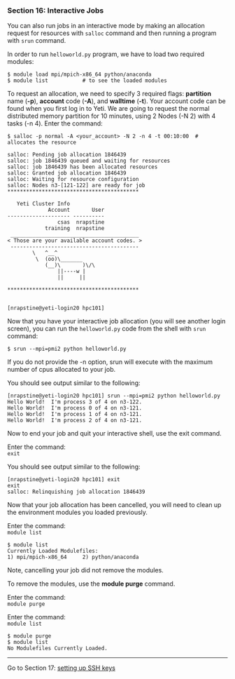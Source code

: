### Section 16: Interactive Jobs

You can also run jobs in an interactive mode by making an allocation request for resources with `salloc` command and then running a program with `srun` command.

In order to run `helloworld.py` program, we have to load two required modules: 

```
$ module load mpi/mpich-x86_64 python/anaconda
$ module list			# to see the loaded modules
```

To request an allocation, we need to specify 3 required flags: **partition** name (**-p**), **account** code (**-A**), and **walltime** (**-t**).  Your account code can be found when you first log in to Yeti.  We are going to request the normal distributed memory partition for 10 minutes, using 2 Nodes (-N 2) with 4 tasks (-n 4).  Enter the command:

```
$ salloc -p normal -A <your_account> -N 2 -n 4 -t 00:10:00  # allocates the resource

salloc: Pending job allocation 1846439
salloc: job 1846439 queued and waiting for resources
salloc: job 1846439 has been allocated resources
salloc: Granted job allocation 1846439
salloc: Waiting for resource configuration
salloc: Nodes n3-[121-122] are ready for job
******************************************

   Yeti Cluster Info
             Account       User 
-------------------- ---------- 
                csas  nrapstine 
            training  nrapstine 
 _________________________________________ 
< Those are your available account codes. >
 ----------------------------------------- 
        \   ^__^
         \  (oo)\_______
            (__)\       )\/\
                ||----w |
                ||     ||

******************************************


[nrapstine@yeti-login20 hpc101] 
```

Now that you have your interactive job allocation (you will see another login screen), you can run the `helloworld.py` code from the shell with `srun  `command:

```
$ srun --mpi=pmi2 python helloworld.py
```

If you do not provide the -n option, srun will execute with the maximum number of cpus allocated to your job.

 You should see output similar to the following:

```
[nrapstine@yeti-login20 hpc101] srun --mpi=pmi2 python helloworld.py 
Hello World!  I'm process 3 of 4 on n3-122.
Hello World!  I'm process 0 of 4 on n3-121.
Hello World!  I'm process 1 of 4 on n3-121.
Hello World!  I'm process 2 of 4 on n3-121.
```

Now to end your job and quit your interactive shell, use the exit command.

 Enter the command:  
 `exit`

 You should see output similar to the following:

```
[nrapstine@yeti-login20 hpc101] exit
exit
salloc: Relinquishing job allocation 1846439
```

Now that your job allocation has been cancelled, you will need to clean up the environment modules you loaded previously. 

Enter the command:  
`module list`

```
$ module list
Currently Loaded Modulefiles:
1) mpi/mpich-x86_64 	2) python/anaconda
```

Note, cancelling your job did not remove the modules.

To remove the modules, use the **module purge** command. 

Enter the command:  
`module purge`

Enter the command:  
`module list`

```
$ module purge
$ module list
No Modulefiles Currently Loaded.
```

------

Go to Section 17: [setting up SSH keys](ssh_keys.md)